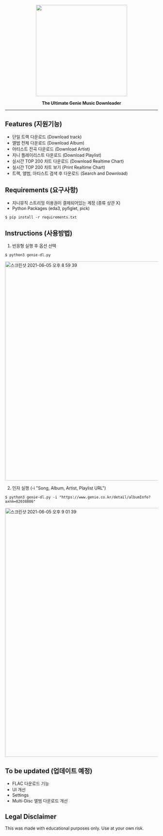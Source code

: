 <p align="center">
<img width = 300px src="https://user-images.githubusercontent.com/57805304/120742890-d1926100-c532-11eb-8248-9f19e589d10f.png" />
</p>

<!-- <h1 align="center">IINA</h1> -->

<p align="center"><b>The Ultimate Genie Music Downloader</b></p>

---

## Features (지원기능) 
* 단일 트랙 다운로드 (Download track)
* 앨범 전체 다운로드 (Download Album)
* 아티스트 전곡 다운로드 (Download Artist)
* 지니 플레이리스트 다운로드 (Download Playlist)
* 실시간 TOP 200 차트 다운로드 (Download Realtime Chart)
* 실시간 TOP 200 차트 보기 (Print Realtime Chart)
* 트랙, 앨범, 아티스트 검색 후 다운로드 (Search and Download)

## Requirements (요구사항)
* 지니뮤직 스트리밍 이용권이 결제되어있는 계정 (종류 상관 X)
* Python Packages (eda3, pyfiglet, pick)
```
$ pip install -r requirements.txt
```

## Instructions (사용방법)
1. 반응형 실행 후 옵션 선택
```
$ python3 genie-dl.py
```
<img width="720" alt="스크린샷 2021-06-05 오후 8 59 39" src="https://user-images.githubusercontent.com/57805304/120890975-0096f880-c641-11eb-857a-9a541b4a5fbb.png">

2. 인자 실행 (-i "Song, Album, Artist, Playlist URL")
```
$ python3 genie-dl.py -i "https://www.genie.co.kr/detail/albumInfo?axnm=82038886"
```
<img width="818" alt="스크린샷 2021-06-05 오후 9 01 39" src="https://user-images.githubusercontent.com/57805304/120891013-3f2cb300-c641-11eb-8fab-b14341925bd2.png">


## To be updated (업데이트 예정)
* FLAC 다운로드 기능
* UI 개선
* Settings 
* Multi-Disc 앨범 다운로드 개선

## Legal Disclaimer
This was made with educational purposes only. Use at your own risk. 
